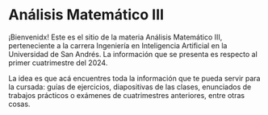 # Análisis Matemático III

¡Bienvenidx! Este es el sitio de la materia Análisis Matemático III, perteneciente a la carrera Ingeniería en Inteligencia Artificial en la Universidad de San Andrés.
La información que se presenta es respecto al primer cuatrimestre del 2024. 

La idea es que acá encuentres toda la información que te pueda servir para la cursada: guías de ejercicios, diapositivas de las clases, enunciados de trabajos prácticos o exámenes de cuatrimestres anteriores, entre otras cosas.

